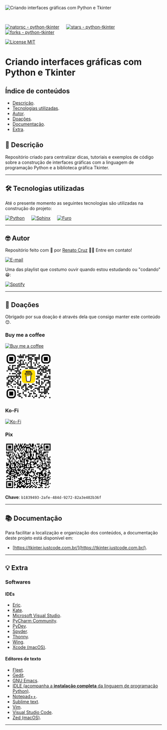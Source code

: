 ![Criando interfaces gráficas com Python e Tkinter](./docs/images/python-tkinter-1600x840.png "Criando interfaces gráficas com Python e Tkinter")

<br>

[![natorsc - python-tkinter](https://img.shields.io/static/v1?label=natorsc&message=python-tkinter&color=blue&logo=github)](https://github.com/natorsc/python-tkinter "Ir para o repositório.")
&emsp;
[![stars - python-tkinter](https://img.shields.io/github/stars/natorsc/python-tkinter?style=social)](https://github.com/natorsc/python-tkinter)
&emsp;
[![forks - python-tkinter](https://img.shields.io/github/forks/natorsc/python-tkinter?style=social)](https://github.com/natorsc/python-tkinter)

[![License MIT](https://img.shields.io/static/v1?label=License&message=MIT&color=blue)](./LICENSE)

# Criando interfaces gráficas com Python e Tkinter

## Índice de conteúdos

- [Descrição](#📝-descrição).
- [Tecnologias utilizadas](#🛠-tecnologias-utilizadas).
- [Autor](#🤓-autor).
- [Doações](#💝-doações).
- [Documentação](#📚-documentação).
- [Extra](#💡-extra).

## 📝 Descrição

Repositório criado para centralizar dicas, tutoriais e exemplos de código sobre a construção de interfaces gráficas com a linguagem de programação Python e a biblioteca gráfica Tkinter.

---

## 🛠 Tecnologias utilizadas

Até o presente momento as seguintes tecnologias são utilizadas na construção do projeto:

[![Python](https://img.shields.io/badge/-Python-blue?logo=python&logoColor=white)](https://www.python.org/ "Ir para o site.")
&emsp;
[![Sphinx](https://img.shields.io/badge/-Sphinx-blue?logo=sphinx&logoColor=white)](https://www.sphinx-doc.org/ "Ir para o site.")
&emsp;
[![Furo](https://img.shields.io/badge/-Furo-blue?logo=github&logoColor=white)](https://github.com/pradyunsg/furo/ "Ir para o Github.")

---

## 🤓 Autor

Repositório feito com 💙 por [Renato Cruz](https://github.com/natorsc) 🤜🤛 Entre em contato!

[![E-mail](https://img.shields.io/static/v1?label=&message=E-mail&color=blueviolet&logoColor=white&logo=gmail)](mailto:natorsc@gmail.com "Enviar e-mail.")

Uma das playlist que costumo ouvir quando estou estudando ou "codando" 😁:

[![Spotify](https://img.shields.io/static/v1?label=&message=Spotify&color=darkgreen&logoColor=white&logo=spotify)](https://open.spotify.com/playlist/1xf3u29puXlnrWO7MsaHL5?si=A-LgwRJXSvOno_e6trpi5w&utm_source=copy-link "Acessar playlist.")

---

## 💝 Doações

Obrigado por sua doação é através dela que consigo manter este conteúdo 😊.

### Buy me a coffee

[![Buy me a coffee](https://img.shields.io/badge/-Buy%20me%20a%20coffee-B71C1C?logo=buymeacoffee&logoColor=white)](https://www.buymeacoffee.com/natorsc "Mantenha este projeto com uma doação.")

<img src="./docs/images/donations/bmc-qr-code.webp" alt="Buy me a coffee" title="Mantenha este projeto com uma doação." width="150"/>

### Ko-Fi

[![Ko-Fi](https://img.shields.io/badge/-Ko%20Fi-0D47A1?logo=ko-fi&logoColor=white)](https://ko-fi.com/natorsc "Mantenha este projeto com uma doação.")

### Pix

<img src="./docs/images/donations/pix-qr-code.webp" alt="Chave Pix" title="Mantenha este projeto com uma doação." width="150"/>

**Chave**: `b1839493-2afe-484d-9272-82a3e402b36f`

---

## 📚 Documentação

Para facilitar a localização e organização dos conteúdos, a documentação deste projeto está disponível em:

- [https://tkinter.justcode.com.br/](https://tkinter.justcode.com.br/).

---

## 💡 Extra

### Softwares

#### IDEs

- [Eric](https://eric-ide.python-projects.org/).
- [Kate](https://kate-editor.org/).
- [Microsoft Visual Studio](https://visualstudio.microsoft.com/).
- [PyCharm Community](https://www.jetbrains.com/pycharm/).
- [PyDev](https://www.pydev.org/).
- [Spyder](https://www.spyder-ide.org/).
- [Thonny](https://thonny.org/).
- [Wing](https://wingware.com/).
- [Xcode (macOS)](https://developer.apple.com/xcode/).

#### Editores de texto

- [Fleet](https://www.jetbrains.com/fleet/).
- [Gedit](https://gedit-technology.github.io/apps/gedit/).
- [GNU Emacs](https://www.gnu.org/software/emacs/).
- [IDLE (acompanha a **instalação completa** da linguaem de programação Python)]().
- [Notepad++](https://notepad-plus-plus.org/).
- [Sublime text](https://www.sublimetext.com/).
- [Vim](https://www.vim.org/).
- [Visual Studio Code](https://code.visualstudio.com/).
- [Zed (macOS)](https://zed.dev/).

---
